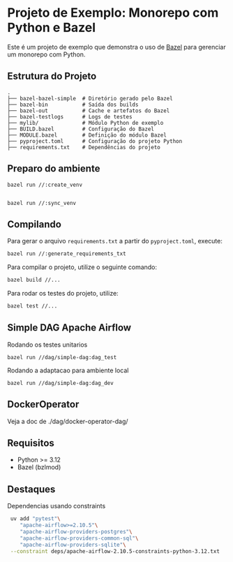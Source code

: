 # Projeto de Exemplo: Monorepo com Python e Bazel

Este é um projeto de exemplo que demonstra o uso de [Bazel](https://bazel.build) para gerenciar um monorepo com Python.

## Estrutura do Projeto

```
.
├── bazel-bazel-simple  # Diretório gerado pelo Bazel
├── bazel-bin           # Saída dos builds
├── bazel-out           # Cache e artefatos do Bazel
├── bazel-testlogs      # Logs de testes
├── mylib/              # Módulo Python de exemplo
├── BUILD.bazel         # Configuração do Bazel
├── MODULE.bazel        # Definição do módulo Bazel
├── pyproject.toml      # Configuração do projeto Python
├── requirements.txt    # Dependências do projeto
```

## Preparo do ambiente

    bazel run //:create_venv


    bazel run //:sync_venv

## Compilando

Para gerar o arquivo `requirements.txt` a partir do `pyproject.toml`, execute:

```sh
bazel run //:generate_requirements_txt
```

Para compilar o projeto, utilize o seguinte comando:

```sh
bazel build //...
```

Para rodar os testes do projeto, utilize:

```sh
bazel test //...
```

## Simple DAG Apache Airflow

Rodando os testes unitarios

    bazel run //dag/simple-dag:dag_test

Rodando a adaptacao para ambiente local

    bazel run //dag/simple-dag:dag_dev

## DockerOperator

Veja a doc de ./dag/docker-operator-dag/

## Requisitos

- Python >= 3.12
- Bazel (bzlmod)

## Destaques

Dependencias usando constraints

```sh
 uv add "pytest"\
    "apache-airflow>=2.10.5"\
    "apache-airflow-providers-postgres"\
    "apache-airflow-providers-common-sql"\
    "apache-airflow-providers-sqlite"\
 --constraint deps/apache-airflow-2.10.5-constraints-python-3.12.txt
```
